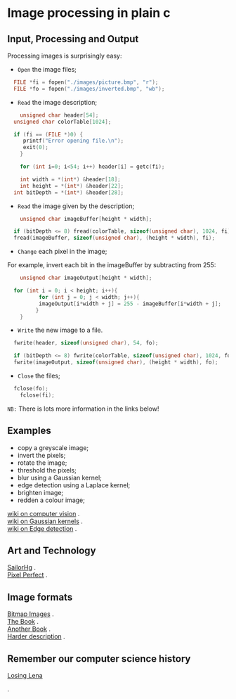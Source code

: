 # Image processing in plain c

## Input, Processing and Output

Processing images is surprisingly easy:   

* `Open` the image files;   

```c
  FILE *fi = fopen("./images/picture.bmp", "r");
  FILE *fo = fopen("./images/inverted.bmp", "wb");
```

* `Read` the image description;  

```c
 	unsigned char header[54];
  unsigned char colorTable[1024];

  if (fi == (FILE *)0) {
     printf("Error opening file.\n");
     exit(0);
 	}

 	for (int i=0; i<54; i++) header[i] = getc(fi);

 	int width = *(int*) &header[18];
 	int height = *(int*) &header[22];
  int bitDepth = *(int*) &header[28];
```

* `Read` the image given by the description;  

```c
 	unsigned char imageBuffer[height * width];

  if (bitDepth <= 8) fread(colorTable, sizeof(unsigned char), 1024, fi);
  fread(imageBuffer, sizeof(unsigned char), (height * width), fi);
```
* `Change` each pixel in the image;   

For example, invert each bit in the imageBuffer by subtracting from 255:
```c
 	unsigned char imageOutput[height * width];

  for (int i = 0; i < height; i++){
	      for (int j = 0; j < width; j++){
          imageOutput[i*width + j] = 255 - imageBuffer[i*width + j]; 
		 }
	}
```
* `Write` the new image to a file.   

```c
  fwrite(header, sizeof(unsigned char), 54, fo);

  if (bitDepth <= 8) fwrite(colorTable, sizeof(unsigned char), 1024, fo);
  fwrite(imageOutput, sizeof(unsigned char), (height * width), fo);
```

* `Close` the files;   

```c
  fclose(fo);
 	fclose(fi);
```

`NB:` There is lots more information in the links below!

## Examples

* copy a greyscale image;   
* invert the pixels;   
* rotate the image;   
* threshold the pixels;   
* blur using a Gaussian kernel;   
* edge detection using a Laplace kernel;   
* brighten image;  
* redden a colour image;    

[wiki on computer vision](https://en.wikipedia.org/wiki/Feature_detection_(computer_vision)) .  
[wiki on Gaussian kernels](https://en.wikipedia.org/wiki/Gaussian_blur) .  
[wiki on Edge detection](https://en.wikipedia.org/wiki/Edge_detection) .  

## Art and Technology

[SailorHg](https://twitter.com/sailorhg) .  
[Pixel Perfect](https://shop.bubblesort.io/) .  


## Image formats

[Bitmap Images](http://www.fastgraph.com/help/bmp_header_format.html) .  
[The Book](http://adaptiveart.eecs.umich.edu/2011/wp-content/uploads/2011/09/The-pocket-handbook-of-image-processing-algorithms-in-C.pdf) .  
[Another Book](http://homepages.inf.ed.ac.uk/rbf/BOOKS/PHILLIPS/cips2ed.pdf) .  
[Harder description](http://paulbourke.net/dataformats/bitmaps/) .  


## Remember our computer science history   
[Losing Lena](https://www.losinglena.com/)

.

